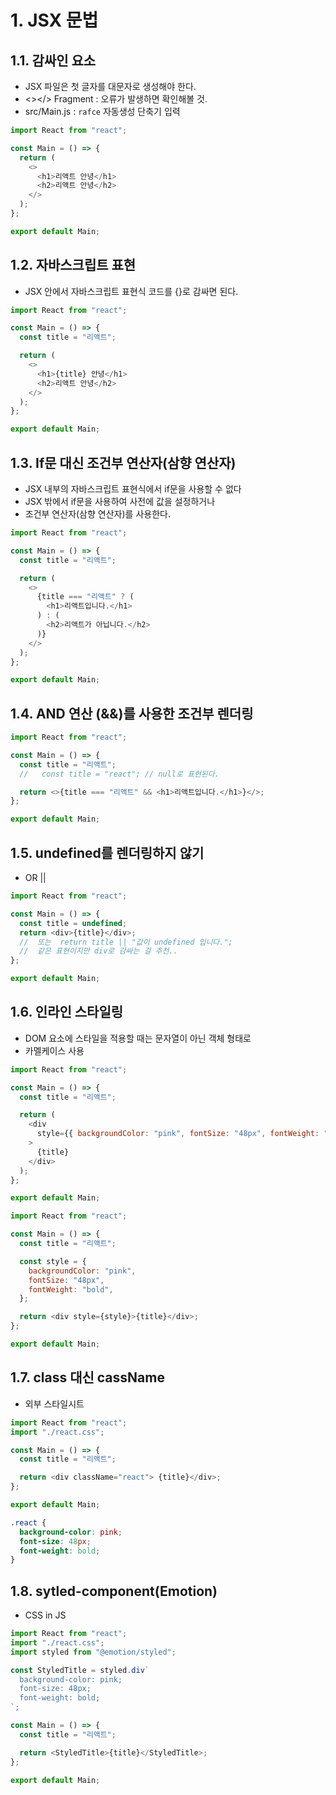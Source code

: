 # 1. JSX 문법

## 1.1. 감싸인 요소

- JSX 파일은 첫 글자를 대문자로 생성해야 한다.
- <></> Fragment
  : 오류가 발생하면 확인해볼 것.
- src/Main.js
  : `rafce` 자동생성 단축기 입력

```js
import React from "react";

const Main = () => {
  return (
    <>
      <h1>리액트 안녕</h1>
      <h2>리액트 안녕</h2>
    </>
  );
};

export default Main;
```

## 1.2. 자바스크립트 표현

- JSX 안에서 자바스크립트 표현식 코드를 {}로 감싸면 된다.

```js
import React from "react";

const Main = () => {
  const title = "리액트";

  return (
    <>
      <h1>{title} 안녕</h1>
      <h2>리액트 안녕</h2>
    </>
  );
};

export default Main;
```

## 1.3. If문 대신 조건부 연산자(삼향 연산자)

- JSX 내부의 자바스크립트 표현식에서 if문을 사용할 수 없다
- JSX 밖에서 if문을 사용하여 사전에 값을 설정하거나
- 조건부 연산자(삼향 연산자)를 사용한다.

```js
import React from "react";

const Main = () => {
  const title = "리액트";

  return (
    <>
      {title === "리액트" ? (
        <h1>리액트입니다.</h1>
      ) : (
        <h2>리액트가 아닙니다.</h2>
      )}
    </>
  );
};

export default Main;
```

## 1.4. AND 연산 (&&)를 사용한 조건부 렌더링

```js
import React from "react";

const Main = () => {
  const title = "리액트";
  //   const title = "react"; // null로 표현된다.

  return <>{title === "리액트" && <h1>리액트입니다.</h1>}</>;
};

export default Main;
```

## 1.5. undefined를 렌더링하지 않기

- OR ||

```js
import React from "react";

const Main = () => {
  const title = undefined;
  return <div>{title}</div>;
  //  또는  return title || "값이 undefined 입니다.";
  //  같은 표현이지만 div로 감싸는 걸 추천..
};

export default Main;
```

## 1.6. 인라인 스타일링

- DOM 요소에 스타일을 적용할 때는 문자열이 아닌 객체 형태로
- 카멜케이스 사용

```js
import React from "react";

const Main = () => {
  const title = "리액트";

  return (
    <div
      style={{ backgroundColor: "pink", fontSize: "48px", fontWeight: "bold" }}
    >
      {title}
    </div>
  );
};

export default Main;
```

```js
import React from "react";

const Main = () => {
  const title = "리액트";

  const style = {
    backgroundColor: "pink",
    fontSize: "48px",
    fontWeight: "bold",
  };

  return <div style={style}>{title}</div>;
};

export default Main;
```

## 1.7. class 대신 cassName

- 외부 스타일시트

```js
import React from "react";
import "./react.css";

const Main = () => {
  const title = "리액트";

  return <div className="react"> {title}</div>;
};

export default Main;
```

```css
.react {
  background-color: pink;
  font-size: 48px;
  font-weight: bold;
}
```

## 1.8. sytled-component(Emotion)

- CSS in JS

```js
import React from "react";
import "./react.css";
import styled from "@emotion/styled";

const StyledTitle = styled.div`
  background-color: pink;
  font-size: 48px;
  font-weight: bold;
`;

const Main = () => {
  const title = "리액트";

  return <StyledTitle>{title}</StyledTitle>;
};

export default Main;
```
